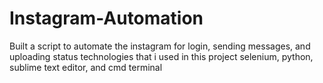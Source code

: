 # Instagram-Automation

Built a script to automate the instagram for login, sending messages, and uploading status technologies that i used in this project selenium, python, sublime text editor, and cmd terminal
